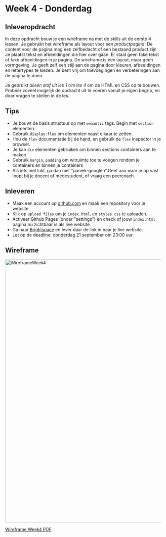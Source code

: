# Week 4 - Donderdag

## Inleveropdracht

In deze opdracht bouw je een wireframe na met de skills uit de eerste 4 lessen. Je gebruikt het wireframe als layout voor een *productpagina*. De content voor de pagina mag een zelfbedacht of een bestaand product zijn. Je plaatst tekst en afbeeldingen die hier over gaan. Er staat geen fake tekst of fake afbeeldingen in je pagina. De wireframe is een layout, maar geen vormgeving. Je geeft zelf een stijl aan de pagina door kleuren, afbeeldingen en lettertypes te kiezen. Je bent vrij om toevoegingen en verbeteringen aan de pagina te doen. 
 
Je gebruikt *alleen stof uit les 1 t/m les 4* om de HTML en CSS op te bouwen. Probeer zoveel mogelijk de opdracht uit te voeren vanuit je eigen begrip, en door vragen te stellen in de les.  

## Tips

- Je bouwt de basis structuur op met `semantic` tags. Begin met `section` elementen.
- Gebruik `display:flex` om elementen naast elkaar te zetten.
- Hou de `flex` documentatie bij de hand, en gebruik de `flex` inspector in je browser.
- Je kan `div` elementen gebruiken om binnen sections containers aan te maken
- Gebruik `margin`, `padding` om witruimte toe te voegen rondom je containers en binnen je containers
- Als iets niet lukt, ga dan niet "paniek-googlen".Geef aan waar je op vast loopt bij je docent of medestudent, of vraag een peercoach.

## Inleveren

- Maak een account op [github.com](https://www.github.com) en maak een repository voor je website
- Klik op `upload files` om je `index.html`, en `styles.css` te uploaden.
- Activeer Github Pages (onder "settings") en check of jouw `index.html` pagina nu zichtbaar is als live website.
- Ga naar [Brightspace](https://www.brightspace.com) en lever daar de link in naar je live website.
- Let op de deadline: donderdag 21 september om 23:00 uur.

## Wireframe

<img width="850" alt="WireframeWeek4" src="https://github.com/HR-CMGT/frontend-2023-2024/assets/6097853/b65950b9-4c41-466d-bfce-66b35a68a1b9">

<br>

[Wireframe Week4 PDF](https://github.com/HR-CMGT/frontend-2023-2024/files/12535686/WireframeWeek4.pdf)
